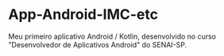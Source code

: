 # App-Android-IMC-etc
Meu primeiro aplicativo Android / Kotlin, desenvolvido no curso "Desenvolvedor de Aplicativos Android"  do SENAI-SP.
